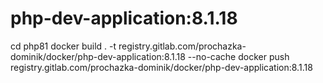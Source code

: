 # php-dev-application:8.1.18
cd php81
docker build . -t registry.gitlab.com/prochazka-dominik/docker/php-dev-application:8.1.18 --no-cache
docker push registry.gitlab.com/prochazka-dominik/docker/php-dev-application:8.1.18
